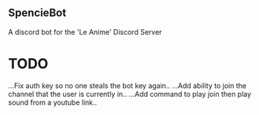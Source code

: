 ## SpencieBot
A discord bot for the 'Le Anime' Discord Server

# TODO
...Fix auth key so no one steals the bot key again..
...Add ability to join the channel that the user is currently in..
...Add command to play join then play sound from a youtube link..

